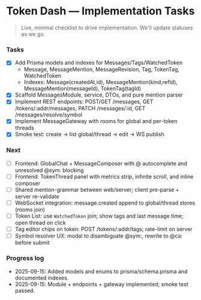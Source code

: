 # Token Dash — Implementation Tasks

> Live, minimal checklist to drive implementation. We'll update statuses as we go.

### Tasks
- [x] Add Prisma models and indexes for Messages/Tags/WatchedToken
  - Message, MessageMention, MessageRevision, Tag, TokenTag, WatchedToken
  - Indexes: Message(createdAt,id), MessageMention(kind,refId), MessageMention(messageId), TokenTag(tagId)
- [x] Scaffold MessagesModule, service, DTOs, and pure mention parser
- [x] Implement REST endpoints: POST/GET /messages, GET /tokens/:addr/messages, PATCH /messages/:id, GET /messages/resolve/symbol
- [x] Implement MessageGateway with rooms for global and per-token threads
- [x] Smoke test: create → list global/thread → edit → WS publish

### Next
- [ ] Frontend: GlobalChat + MessageComposer with @ autocomplete and unresolved @sym: blocking
- [ ] Frontend: TokenThread panel with metrics strip, infinite scroll, and inline composer
- [ ] Shared mention-grammar between web/server; client pre-parse + server re-validate
- [ ] WebSocket integration: message.created append to global/thread stores (rooms join)
- [ ] Token List: use `WatchedToken` join; show tags and last message time; open thread on click
- [ ] Tag editor chips on token: POST /tokens/:addr/tags; rate-limit on server
- [ ] Symbol resolver UX: modal to disambiguate @sym:, rewrite to @ca: before submit

### Progress log
- 2025-09-15: Added models and enums to prisma/schema.prisma and documented indexes.
- 2025-09-15: Module + endpoints + gateway implemented; smoke test passed.
